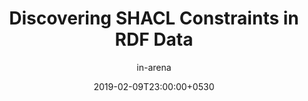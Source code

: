 ---
title : "Discovering SHACL Constraints in RDF Data"
enddate : 2019-05-09T23:00:00+0530
date : 2019-02-09T23:00:00+0530
author : in-arena
desc : Semi-autonomous algorithm for discovering Integrity constraints on RDF datasets for the purpose of data cleaning.
keyword : data-cleaning, rdf, integrity-constraints 
layout : projectTemplate
---